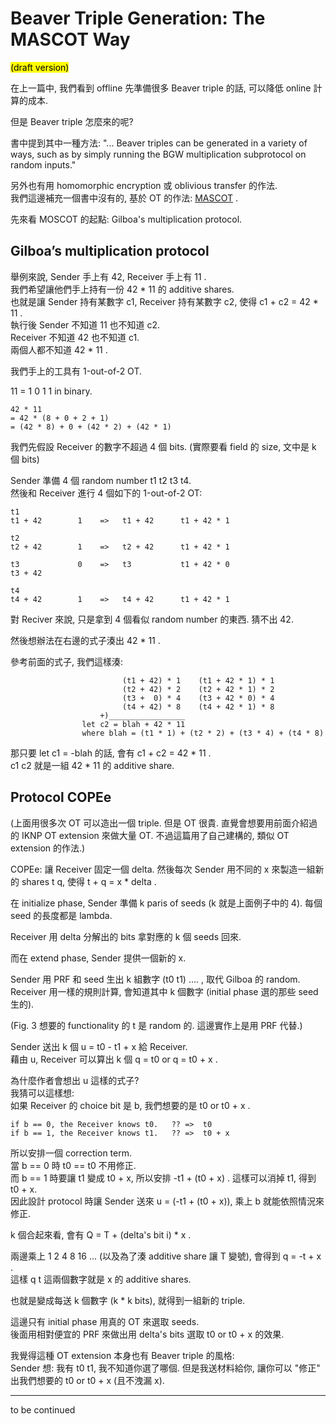 # Beaver Triple Generation: The MASCOT Way

<mark>(draft version)</mark>

在上一篇中, 我們看到 offline 先準備很多 Beaver triple 的話, 可以降低 online 計算的成本.

但是 Beaver triple 怎麼來的呢?

書中提到其中一種方法: "... Beaver triples can be generated in a variety of ways, such as by simply running the BGW multiplication subprotocol on random inputs."

另外也有用 homomorphic encryption 或 oblivious transfer 的作法.<br>
我們這邊補充一個書中沒有的, 基於 OT 的作法: [MASCOT](https://eprint.iacr.org/2016/505) .

先來看 MOSCOT 的起點: Gilboa's multiplication protocol.

## Gilboa’s multiplication protocol

舉例來說, Sender 手上有 42, Receiver 手上有 11 .<br>
我們希望讓他們手上持有一份 42 * 11 的 additive shares.<br>
也就是讓 Sender 持有某數字 c1, Receiver 持有某數字 c2, 使得 c1 + c2 = 42 * 11 .<br>
執行後 Sender 不知道 11 也不知道 c2.<br>
Receiver 不知道 42 也不知道 c1.<br>
兩個人都不知道 42 * 11 .

我們手上的工具有 1-out-of-2 OT.

11 = 1 0 1 1 in binary.

```
42 * 11
= 42 * (8 + 0 + 2 + 1)
= (42 * 8) + 0 + (42 * 2) + (42 * 1)
```

我們先假設 Receiver 的數字不超過 4 個 bits. (實際要看 field 的 size, 文中是 k 個 bits)

Sender 準備 4 個 random number t1 t2 t3 t4.<br>
然後和 Receiver 進行 4 個如下的 1-out-of-2 OT:

```
t1
t1 + 42        1    =>   t1 + 42      t1 + 42 * 1

t2
t2 + 42        1    =>   t2 + 42      t1 + 42 * 1

t3             0    =>   t3           t1 + 42 * 0
t3 + 42

t4
t4 + 42        1    =>   t4 + 42      t1 + 42 * 1
```

對 Reciver 來說, 只是拿到 4 個看似 random number 的東西. 猜不出 42.

然後想辦法在右邊的式子湊出 42 * 11 .

參考前面的式子, 我們這樣湊:
```
                         (t1 + 42) * 1    (t1 + 42 * 1) * 1
                         (t2 + 42) * 2    (t2 + 42 * 1) * 2
                         (t3 +  0) * 4    (t3 + 42 * 0) * 4
                         (t4 + 42) * 8    (t4 + 42 * 1) * 8
                    +)_________________
                let c2 = blah + 42 * 11
                where blah = (t1 * 1) + (t2 * 2) + (t3 * 4) + (t4 * 8)
```
那只要 let c1 = -blah 的話, 會有 c1 + c2 = 42 * 11 .<br>
c1 c2 就是一組 42 * 11 的 additive share.


## Protocol COPEe

(上面用很多次 OT 可以造出一個 triple. 但是 OT 很貴. 直覺會想要用前面介紹過的 IKNP OT extension 來做大量 OT. 不過這篇用了自己建構的, 類似 OT extension 的作法.)

COPEe: 讓 Receiver 固定一個 delta. 然後每次 Sender 用不同的 x 來製造一組新的 shares t q, 使得 t + q = x * delta .

在 initialize phase, Sender 準備 k paris of seeds (k 就是上面例子中的 4). 每個 seed 的長度都是 lambda.

Receiver 用 delta 分解出的 bits 拿對應的 k 個 seeds 回來.

而在 extend phase, Sender 提供一個新的 x.

Sender 用 PRF 和 seed 生出 k 組數字 (t0 t1) .... , 取代 Gilboa 的 random. <br>
Receiver 用一樣的規則計算, 會知道其中 k 個數字 (initial phase 選的那些 seed 生的).

(Fig. 3 想要的 functionality 的 t 是 random 的. 這邊實作上是用 PRF 代替.)

Sender 送出 k 個 u = t0 - t1 + x 給 Receiver.<br>
藉由 u, Receiver 可以算出 k 個 q = t0 or q = t0 + x .

為什麼作者會想出 u 這樣的式子?<br>
我猜可以這樣想:<br>
如果 Receiver 的 choice bit 是 b, 我們想要的是 t0 or t0 + x .
```
if b == 0, the Receiver knows t0.   ?? =>  t0
if b == 1, the Receiver knows t1.   ?? =>  t0 + x
```
所以安排一個 correction term.<br>
當 b == 0 時 t0 == t0 不用修正.<br>
而 b == 1 時要讓 t1 變成 t0 + x, 所以安排 -t1 + (t0 + x) . 這樣可以消掉 t1, 得到 t0 + x.<br>
因此設計 protocol 時讓 Sender 送來 u = (-t1 + (t0 + x)), 乘上 b 就能依照情況來修正.

k 個合起來看, 會有 Q = T + (delta's bit i) * x .

兩邊乘上 1 2 4 8 16 ... (以及為了湊 additive share 讓 T 變號), 會得到 q = -t + x .<br>
這樣 q t 這兩個數字就是 x 的 additive shares.

也就是變成每送 k 個數字 (k * k bits), 就得到一組新的 triple.

這邊只有 initial phase 用真的 OT 來選取 seeds.<br>
後面用相對便宜的 PRF 來做出用 delta's bits 選取 t0 or t0 + x 的效果.

我覺得這種 OT extension 本身也有 Beaver triple 的風格:<br>
Sender 想: 我有 t0 t1, 我不知道你選了哪個. 但是我送材料給你, 讓你可以 "修正" 出我們想要的 t0 or t0 + x (且不洩漏 x).

----

to be continued
